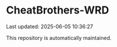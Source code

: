 # CheatBrothers-WRD

Last updated: 2025-06-05 10:36:27

This repository is automatically maintained.

